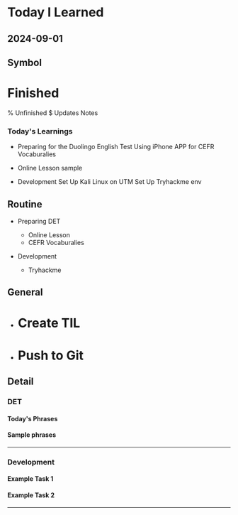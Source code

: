 # Today I Learned

## 2024-09-01

## Symbol
# Finished
% Unfinished
$ Updates Notes


### Today's Learnings
  - Preparing for the Duolingo English Test
   Using iPhone APP for CEFR Vocaburalies

  - Online Lesson
   sample

  - Development
   Set Up Kali Linux on UTM
   Set Up Tryhackme env


## Routine
  - Preparing DET
    - Online Lesson
    - CEFR Vocaburalies

  - Development
    - Tryhackme

## General
  - # Create TIL
  - # Push to Git



## Detail

### DET
#### Today's Phrases
#### Sample phrases

---

### Development
#### Example Task 1
#### Example Task 2
---